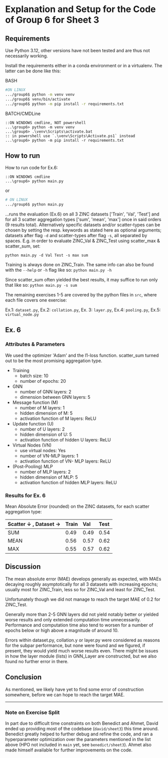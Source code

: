 # Explanation and Setup for the Code of Group 6 for Sheet 3

## Requirements

Use Python 3.12, other versions have not been tested and are thus not necessarily working.

Install the requirements either in a conda environment or in a virtualenv. The latter can be done like this:

BASH

```bash
#ON LINUX
.../group6$ python -m venv venv
.../group6$ venv/bin/activate
.../group6$ python -m pip install -r requirements.txt
```

BATCH/CMDLine

```batch
::ON WINDOWS cmdline, NOT powershell
...\group6> python -m venv venv
...\group6> .\venv\Scripts\activate.bat
:: in powershell use `.\venv\Scripts\Activate.ps1` instead
...\group6> python -m pip install -r requirements.txt
```

## How to run

How to run code for Ex.6:

```batch
::ON WINDOWS cmdline
...\group6> python main.py
```

or

```bash
# ON LINUX
.../group6$ python main.py
```

...runs the evaluation (Ex.6) on all 3 ZINC datasets ['Train', 'Val', 'Test'] and for all 3 scatter aggregation types ['sum', 'mean', 'max'] once in said orders (9 results total). Alternatively specific datasets and/or scatter-types can be chosen by setting the resp. keywords as stated here as optional arguments; datasets after flag `-d` and scatter-types after flag `-s`, all separated by spaces. E.g. in order to evaluate ZINC_Val & ZINC_Test using scatter_max & scatter_sum, set:

`python main.py -d Val Test -s max sum`

Training is always done on ZINC_Train. The same info can also be found with the `--help` or `-h` flag like so: `python main.py -h`

Since scatter_sum often yielded the best results, it may suffice to run only that like so: `python main.py -s sum`

The remaining exercises 1-5 are covered by the python files in `src`, where each file covers one exercise:

Ex.1: `dataset.py`, Ex.2: `collation.py`, Ex. 3: `layer.py`, Ex.4: `pooling.py`, Ex.5: `virtual_node.py`


## Ex. 6

### Attributes & Parameters

We used the optimizer 'Adam' and the l1-loss function. scatter_sum turned out to be the most promising aggregation type.

- Training
    - batch size: 10
    - number of epochs: 20
- GNN
    - number of GNN layers: 2
    - dimension between GNN layers: 5
- Message function (M)
    - number of M layers: 1
    - hidden dimension of M: 5
    - activation function of M layers: ReLU
- Update function (U)
    - number of U layers: 2
    - hidden dimension of U: 5
    - activation function of hidden U layers: ReLU
- Virtual Nodes (VN)
    - use virtual nodes: Yes
    - number of VN-MLP layers: 1
    - activation function of VN- MLP layers: ReLU
- (Post-Pooling) MLP
    - number of MLP layers: 2
    - hidden dimension of MLP: 5
    - activation function of hidden MLP layers: ReLU

### Results for Ex. 6

Mean Absolute Error (rounded) on the ZINC datasets, for each scatter aggregation type:

| Scatter ↓ , Dataset → | Train | Val  | Test |
| :-------------------- | :---- | :--- | :--- |
| SUM                   |  0.49 | 0.49 | 0.54 |
| MEAN                  |  0.56 | 0.57 | 0.62 |
| MAX                   |  0.55 | 0.57 | 0.62 |


## Discussion

The mean absolute error (MAE) develops generally as expected, with MAEs decaying roughly asymptotically for all 3 datasets with increasing epochs; usually most for ZINC_Train, less so for ZINC_Val and least for ZINC_Test.

Unfortunately though we did not manage to reach the target MAE of 0.2 for ZINC_Test.

Generally more than 2-5 GNN layers did not yield notably better or yielded worse results and only extended computation time unnecessarily. Performance and computation time also tend to worsen for a number of epochs below or high above a magnitude of around 10.

Errors within dataset.py, collation.y or layer.py were considered as reasons for the subpar performance, but none were found and we figured, if present, they would yield much worse results even. There might be issues in how the layer module (lists) in GNN_Layer are constructed, but we also found no further error in there.


## Conclusion

As mentioned, we likely have yet to find some error of construction somewhere, before we can hope to reach the target MAE.

---

### Note on Exercise Split

In part due to difficult time constraints on both Benedict and Ahmet, David ended up providing most of the codebase (`david/sheet3`) this time around. Benedict greatly helped to further debug and refine the code, and ran a hyperparameter optimization over the parameters mentioned in the list above (HPO not included in `main` yet, see `benedict/sheet3`). Ahmet also made himself available for further improvements on the code.
